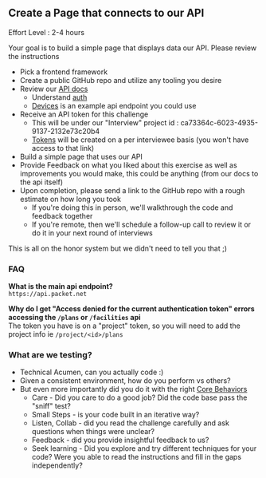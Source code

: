 ## Create a Page that connects to our API

Effort Level : 2-4 hours

Your goal is to build a simple page that displays data our API. Please review the instructions

* Pick a frontend framework
* Create a public GitHub repo and utilize any tooling you desire
* Review our [API docs](https://www.packet.com/developers/api/)
  * Understand [auth](https://www.packet.com/developers/api/#authentication)
  * [Devices](https://www.packet.com/developers/api/#devices) is an example api endpoint you could use
* Receive an API token for this challenge
  * This will be under our "Interview" project id : ca73364c-6023-4935-9137-2132e73c20b4
  * [Tokens](https://app.packet.net/projects/ca73364c-6023-4935-9137-2132e73c20b4/settings/api-keys) will be created on a per interviewee basis (you won't have access to that link)
* Build a simple page that uses our API
* Provide Feedback on what you liked about this exercise as well as improvements you would make, this could be anything (from our docs to the api itself)
* Upon completion, please send a link to the GitHub repo with a rough estimate on how long you took
  * If you're doing this in person, we'll walkthrough the code and feedback together
  * If you're remote, then we'll schedule a follow-up call to review it or do it in your next round of interviews

This is all on the honor system but we didn't need to tell you that ;)

### FAQ

__What is the main api endpoint?__   
`https://api.packet.net`

__Why do I get "Access denied for the current authentication token" errors accessing the `/plans` or `/facilities` api__   
The token you have is on a "project" token, so you will need to add the project info ie `/project/<id>/plans`

### What are we testing?

* Technical Acumen, can you actually code :)
* Given a consistent environment, how do you perform vs others?
* But even more importantly did you do it with the right [Core Behaviors](https://github.com/packethost/about-us#done-right-through-core-behaviors)
  * Care - Did you care to do a good job?  Did the code base pass the "sniff" test?
  * Small Steps - is your code built in an iterative way?
  * Listen, Collab - did you read the challenge carefully and ask questions when things were unclear?
  * Feedback - did you provide insightful feedback to us?
  * Seek learning - Did you explore and try different techniques for your code?  Were you able to read the instructions and fill in the gaps independently?
